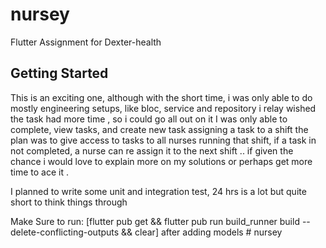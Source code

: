 # nursey

Flutter Assignment for Dexter-health

## Getting Started

This is an exciting one, 
although with the short time, i was only able to do mostly engineering setups, like bloc, service and repository
i relay wished the task had more time , so i could go all out on it
I was only able to complete, view tasks, and create new task assigning a task to a shift
the plan was to give access to tasks to all nurses running that shift,
if a task in not completed, a nurse can re assign it to the next shift
.. if given the chance i would love to explain more on my solutions
or perhaps get more time to ace it .

I planned to write some unit and integration test, 24 hrs is a lot but quite short to think
things through

Make Sure to run:
[flutter pub get && flutter pub run build_runner build --delete-conflicting-outputs && clear] after adding models # nursey
